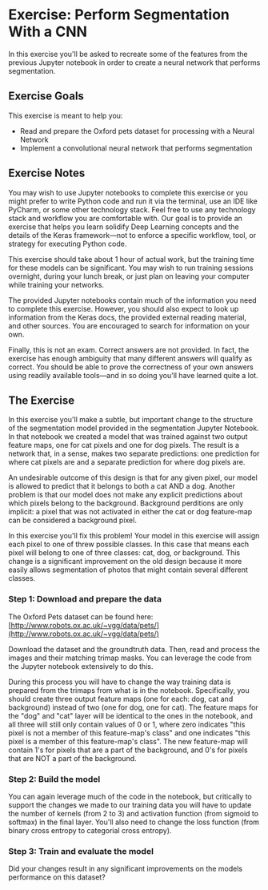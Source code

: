 # Exercise: Perform Segmentation With a CNN

In this exercise you'll be asked to recreate some of the features from the previous Jupyter notebook in order to create a neural network that performs segmentation. 

## Exercise Goals

This exercise is meant to help you:

* Read and prepare the Oxford pets dataset for processing with a Neural Network
* Implement a convolutional neural network that performs segmentation

## Exercise Notes

You may wish to use Jupyter notebooks to complete this exercise or you might prefer to write Python code and run it via the terminal, use an IDE like PyCharm, or some other technology stack. Feel free to use any technology stack and workflow you are comfortable with. Our goal is to provide an exercise that helps you learn solidify Deep Learning concepts and the details of the Keras framework—not to enforce a specific workflow, tool, or strategy for executing Python code.

This exercise should take about 1 hour of actual work, but the training time for these models can be significant. You may wish to run training sessions overnight, during your lunch break, or just plan on leaving your computer while training your networks.

The provided Jupyter notebooks contain much of the information you need to complete this exercise. However, you should also expect to look up information from the Keras docs, the provided external reading material, and other sources. You are encouraged to search for information on your own.

Finally, this is not an exam. Correct answers are not provided. In fact, the exercise has enough ambiguity that many different answers will qualify as correct. You should be able to prove the correctness of your own answers using readily available tools—and in so doing you'll have learned quite a lot.

## The Exercise

In this exercise you'll make a subtle, but important change to the structure of the segmentation model provided in the segmentation Jupyter Notebook. In that notebook we created a model that was trained against two output feature maps, one for cat pixels and one for dog pixels. The result is a network that, in a sense, makes two separate predictions: one prediction for where cat pixels are and a separate prediction for where dog pixels are.

An undesirable outcome of this design is that for any given pixel, our model is allowed to predict that it belongs to both a cat AND a dog. Another problem is that our model does not make any explicit predictions about which pixels belong to the background. Background perditions are only implicit: a pixel that was not activated in either the cat or dog feature-map can be considered a background pixel.

In this exercise you'll fix this problem! Your model in this exercise will assign each pixel to one of threw possible classes. In this case that means each pixel will belong to one of three classes: cat, dog, or background. This change is a significant improvement on the old design because it more easily allows segmentation of photos that might contain several different classes.

### Step 1: Download and prepare the data

The Oxford Pets dataset can be found here: [http://www.robots.ox.ac.uk/~vgg/data/pets/](http://www.robots.ox.ac.uk/~vgg/data/pets/)

Download the dataset and the groundtruth data. Then, read and process the images and their matching trimap masks. You can leverage the code from the Jupyter notebook extensively to do this.

During this process you will have to change the way training data is prepared from the trimaps from what is in the notebook. Specifically, you should create three output feature maps (one for each: dog, cat and background) instead of two (one for dog, one for cat). The feature maps for the "dog" and "cat" layer will be identical to the ones in the notebook, and all three will still only contain values of 0 or 1, where zero indicates "this pixel is not a member of this feature-map's class" and one indicates "this pixel is a member of this feature-map's class". The new feature-map will contain 1's for pixels that are a part of the background, and 0's for pixels that are NOT a part of the background.

### Step 2: Build the model

You can again leverage much of the code in the notebook, but critically to support the changes we made to our training data you will have to update the number of kernels (from 2 to 3) and activation function (from sigmoid to softmax) in the final layer. You'll also need to change the loss function (from binary cross entropy to categorial cross entropy).

### Step 3: Train and evaluate the model

Did your changes result in any significant improvements on the models performance on this dataset?
